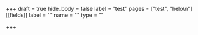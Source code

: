 +++
draft = true
hide_body = false
label = "test"
pages = ["test", "helo\n"]
[[fields]]
label = ""
name = ""
type = ""

+++
